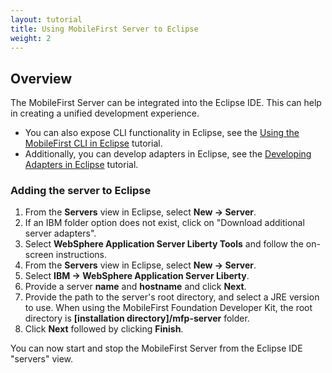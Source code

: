 ```yaml
---
layout: tutorial
title: Using MobileFirst Server to Eclipse
weight: 2
---
```

## Overview
The MobileFirst Server can be integrated into the Eclipse IDE. This can help in creating a unified development experience.

* You can also expose CLI functionality in Eclipse, see the [Using the MobileFirst CLI in Eclipse](../../../../application-development/using-mobilefirst-cli-in-eclipse) tutorial.
* Additionally, you can develop adapters in Eclipse, see the [Developing Adapters in Eclipse](../../../../adapters/developing-adapters) tutorial.

### Adding the server to Eclipse
1. From the **Servers** view in Eclipse, select **New → Server**.
2. If an IBM folder option does not exist, click on "Download additional server adapters".
3. Select **WebSphere Application Server Liberty Tools** and follow the on-screen instructions.
4. From the **Servers** view in Eclipse, select **New → Server**.
5. Select **IBM → WebSphere Application Server Liberty**.
6. Provide a server **name** and **hostname** and click **Next**.
7. Provide the path to the server's root directory, and select a JRE version to use. When using the MobileFirst Foundation Developer Kit, the root directory is **[installation directory]/mfp-server** folder.
8. Click **Next** followed by clicking **Finish**.

You can now start and stop the MobileFirst Server from the Eclipse IDE "servers" view.

